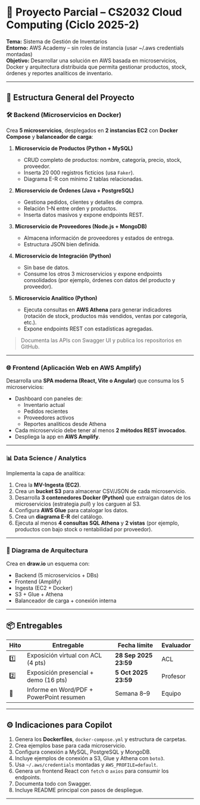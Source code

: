 # 🚀 Proyecto Parcial – CS2032 Cloud Computing (Ciclo 2025-2)
**Tema:** Sistema de Gestión de Inventarios  
**Entorno:** AWS Academy – sin roles de instancia (usar ~/.aws credentials montadas)  
**Objetivo:** Desarrollar una solución en AWS basada en microservicios, Docker y arquitectura distribuida que permita gestionar productos, stock, órdenes y reportes analíticos de inventario.

---

## 🧩 Estructura General del Proyecto

### 🛠️ Backend (Microservicios en Docker)
Crea **5 microservicios**, desplegados en **2 instancias EC2** con **Docker Compose** y **balanceador de carga**:

1. **Microservicio de Productos (Python + MySQL)**  
   - CRUD completo de productos: nombre, categoría, precio, stock, proveedor.  
   - Inserta 20 000 registros ficticios (usa `Faker`).  
   - Diagrama E-R con mínimo 2 tablas relacionadas.

2. **Microservicio de Órdenes (Java + PostgreSQL)**  
   - Gestiona pedidos, clientes y detalles de compra.  
   - Relación 1–N entre orden y productos.  
   - Inserta datos masivos y expone endpoints REST.

3. **Microservicio de Proveedores (Node.js + MongoDB)**  
   - Almacena información de proveedores y estados de entrega.  
   - Estructura JSON bien definida.

4. **Microservicio de Integración (Python)**  
   - Sin base de datos.  
   - Consume los otros 3 microservicios y expone endpoints consolidados (por ejemplo, órdenes con datos del producto y proveedor).

5. **Microservicio Analítico (Python)**  
   - Ejecuta consultas en **AWS Athena** para generar indicadores (rotación de stock, productos más vendidos, ventas por categoría, etc.).  
   - Expone endpoints REST con estadísticas agregadas.

> Documenta las APIs con Swagger UI y publica los repositorios en GitHub.

---

### 🌐 Frontend (Aplicación Web en AWS Amplify)
Desarrolla una **SPA moderna (React, Vite o Angular)** que consuma los 5 microservicios:

- Dashboard con paneles de:
  - Inventario actual
  - Pedidos recientes
  - Proveedores activos
  - Reportes analíticos desde Athena
- Cada microservicio debe tener al menos **2 métodos REST invocados**.
- Despliega la app en **AWS Amplify**.

---

### 📊 Data Science / Analytics
Implementa la capa de analítica:

1. Crea la **MV-Ingesta (EC2)**.  
2. Crea un **bucket S3** para almacenar CSV/JSON de cada microservicio.  
3. Desarrolla **3 contenedores Docker (Python)** que extraigan datos de los microservicios (estrategia *pull*) y los carguen al S3.  
4. Configura **AWS Glue** para catalogar los datos.  
5. Crea un **diagrama E-R** del catálogo.  
6. Ejecuta al menos **4 consultas SQL Athena** y **2 vistas** (por ejemplo, productos con bajo stock o rentabilidad por proveedor).

---

### 🧠 Diagrama de Arquitectura
Crea en **draw.io** un esquema con:
- Backend (5 microservicios + DBs)
- Frontend (Amplify)
- Ingesta (EC2 + Docker)
- S3 + Glue + Athena
- Balanceador de carga + conexión interna

---

## 📦 Entregables

| Hito | Entregable | Fecha límite | Evaluador |
|------|-------------|---------------|------------|
| 1️⃣ | Exposición virtual con ACL (4 pts) | **28 Sep 2025 23:59** | ACL |
| 2️⃣ | Exposición presencial + demo (16 pts) | **5 Oct 2025 23:59** | Profesor |
| 📄 | Informe en Word/PDF + PowerPoint resumen | Semana 8–9 | Equipo |

---

## ⚙️ Indicaciones para Copilot

1. Genera los **Dockerfiles**, `docker-compose.yml` y estructura de carpetas.  
2. Crea ejemplos base para cada microservicio.  
3. Configura conexión a MySQL, PostgreSQL y MongoDB.  
4. Incluye ejemplos de conexión a S3, Glue y Athena con `boto3`.  
5. Usa `~/.aws/credentials` montadas y `AWS_PROFILE=default`.  
6. Genera un frontend React con `fetch` o `axios` para consumir los endpoints.  
7. Documenta todo con Swagger.  
8. Incluye README principal con pasos de despliegue.

---

